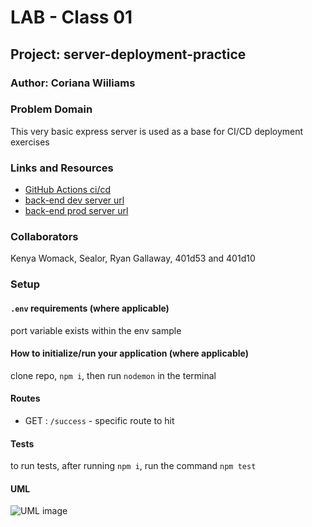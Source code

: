 # LAB - Class 01

## Project: server-deployment-practice

### Author: Coriana Wiiliams

### Problem Domain

This very basic express server is used as a base for CI/CD deployment exercises

### Links and Resources

- [GitHub Actions ci/cd](https://github.com/rkgallaway/server-deployment-practice-d51/actions)
- [back-end dev server url](http://xyz.com)
- [back-end prod server url](http://xyz.com)

### Collaborators

Kenya Womack, Sealor, Ryan Gallaway, 401d53 and 401d10

### Setup

#### `.env` requirements (where applicable)

port variable exists within the env sample


#### How to initialize/run your application (where applicable)

clone repo, `npm i`, then run `nodemon` in the terminal

#### Routes

- GET : `/success` - specific route to hit

#### Tests

to run tests, after running `npm i`, run the command `npm test`

#### UML

![UML image](./assets//example-server-uml.png)

